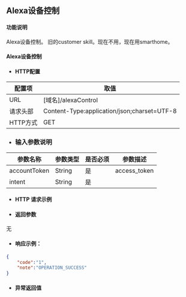 ## Alexa设备控制

#### 功能说明

Alexa设备控制。
旧的customer skill。现在不用，现在用smarthome。



#### Alexa设备控制

* #### HTTP配置

| 配置项 | 取值 |
| --- | --- |
| URL | \[域名\]/alexaControl |
| 请求头部 | Content-Type:application/json;charset=UTF-8 |
| HTTP方式 | GET|

* ### 输入参数说明

| 参数名称 | 参数类型 | 是否必须 | 参数描述 |
| --- | --- | --- | --- |
| accountToken| String| 是 | access_token|
| intent| String| 是 |  |




* #### HTTP 请求示例



* #### 返回参数

无

* #### 响应示例：

```json
{
    "code":"1",
    "note":"OPERATION_SUCCESS"
}
```



* #### 异常返回值



